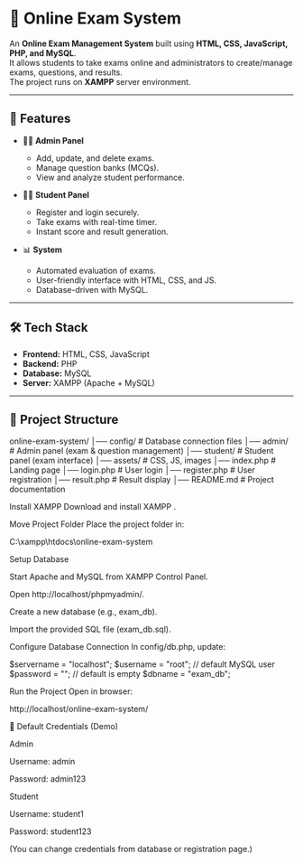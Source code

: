 # 📝 Online Exam System

An **Online Exam Management System** built using **HTML, CSS, JavaScript, PHP, and MySQL**.  
It allows students to take exams online and administrators to create/manage exams, questions, and results.  
The project runs on **XAMPP** server environment.

---

## 🚀 Features

- 👨‍🏫 **Admin Panel**  
  - Add, update, and delete exams.  
  - Manage question banks (MCQs).  
  - View and analyze student performance.  

- 👩‍🎓 **Student Panel**  
  - Register and login securely.  
  - Take exams with real-time timer.  
  - Instant score and result generation.  

- 📊 **System**  
  - Automated evaluation of exams.  
  - User-friendly interface with HTML, CSS, and JS.  
  - Database-driven with MySQL.  

---

## 🛠️ Tech Stack

- **Frontend:** HTML, CSS, JavaScript  
- **Backend:** PHP  
- **Database:** MySQL  
- **Server:** XAMPP (Apache + MySQL)  

---

## 📂 Project Structure
online-exam-system/
│── config/ # Database connection files
│── admin/ # Admin panel (exam & question management)
│── student/ # Student panel (exam interface)
│── assets/ # CSS, JS, images
│── index.php # Landing page
│── login.php # User login
│── register.php # User registration
│── result.php # Result display
│── README.md # Project documentation

Install XAMPP
Download and install XAMPP
.

Move Project Folder
Place the project folder in:

C:\xampp\htdocs\online-exam-system


Setup Database

Start Apache and MySQL from XAMPP Control Panel.

Open http://localhost/phpmyadmin/.

Create a new database (e.g., exam_db).

Import the provided SQL file (exam_db.sql).

Configure Database Connection
In config/db.php, update:

$servername = "localhost";
$username   = "root";   // default MySQL user
$password   = "";       // default is empty
$dbname     = "exam_db";


Run the Project
Open in browser:

http://localhost/online-exam-system/

🔑 Default Credentials (Demo)

Admin

Username: admin

Password: admin123

Student

Username: student1

Password: student123

(You can change credentials from database or registration page.)

